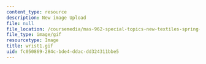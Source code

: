 ```yaml
---
content_type: resource
description: New image Upload
file: null
file_location: /coursemedia/mas-962-special-topics-new-textiles-spring-2010/fc050869284cbde4ddacdd324311bbe5_wrist1.gif
file_type: image/gif
resourcetype: Image
title: wrist1.gif
uid: fc050869-284c-bde4-ddac-dd324311bbe5
---
```

